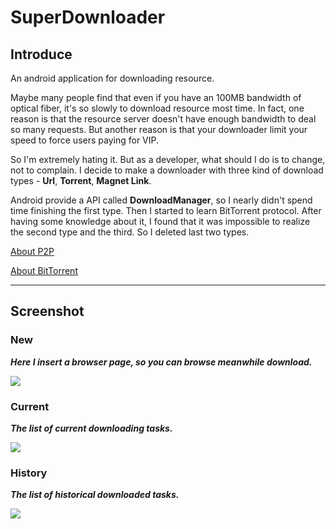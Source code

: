 # SuperDownloader

## Introduce

An android application for downloading resource.

Maybe many people find that even if you have an 100MB bandwidth of optical fiber, it's so slowly to download resource most time. In fact, one reason is that the resource server doesn't have enough bandwidth to deal so many requests. But another reason is that your downloader limit your speed to force users paying for VIP.

So I'm extremely hating it. But as a developer, what should I do is to change, not to complain. I decide to make a downloader with three kind of download types - **Url**, **Torrent**, **Magnet Link**.

Android provide a API called **DownloadManager**, so I nearly didn't spend time finishing the first type. Then I started to learn BitTorrent protocol. After having some knowledge about it, I found that it was impossible to realize the second type and the third. So I deleted last two types.

[About P2P](http://baike.baidu.com/link?url=G4rOu-5vlbkAe3cGXaHCLklTU7kRLZImRwLvzR9SfXnQtLLQvHvByGEdl7MYKoamCAB9LIpqFQYmCuH6VP3Y4UyKyUMTlc08BkgbRtVOyC3)

[About BitTorrent](http://baike.baidu.com/item/%E5%AF%B9%E7%AD%89%E7%BD%91%E7%BB%9C/5482934?fromtitle=p2p&fromid=139810)

----

## Screenshot

### **New**

***Here I insert a browser page, so you can browse meanwhile download.***

![](https://github.com/frogfans/SuperDownloader/blob/master/image/new.jpeg)

### **Current**

***The list of current downloading tasks.***

![](https://github.com/frogfans/SuperDownloader/blob/master/image/current.jpeg)

### **History**

***The list of historical downloaded tasks.***

![](https://github.com/frogfans/SuperDownloader/blob/master/image/history.jpeg)

